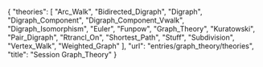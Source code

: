 {
    "theories": [
        "Arc_Walk",
        "Bidirected_Digraph",
        "Digraph",
        "Digraph_Component",
        "Digraph_Component_Vwalk",
        "Digraph_Isomorphism",
        "Euler",
        "Funpow",
        "Graph_Theory",
        "Kuratowski",
        "Pair_Digraph",
        "Rtrancl_On",
        "Shortest_Path",
        "Stuff",
        "Subdivision",
        "Vertex_Walk",
        "Weighted_Graph"
    ],
    "url": "entries/graph_theory/theories",
    "title": "Session Graph_Theory"
}